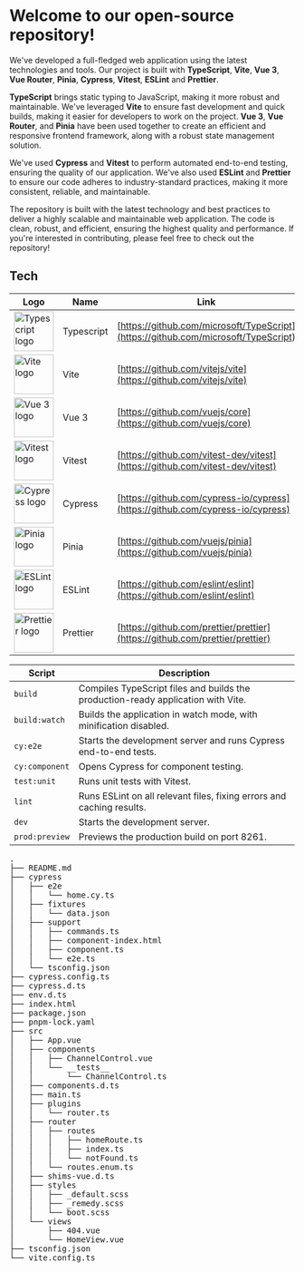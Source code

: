 # Welcome to our open-source repository!

We've developed a full-fledged web application using the latest technologies and tools. Our project is built with **TypeScript**, **Vite**, **Vue 3**, **Vue Router**, **Pinia**, **Cypress**, **Vitest**, **ESLint** and **Prettier**.

**TypeScript** brings static typing to JavaScript, making it more robust and maintainable. We've leveraged **Vite** to ensure fast development and quick builds, making it easier for developers to work on the project. **Vue 3**, **Vue Router**, and **Pinia** have been used together to create an efficient and responsive frontend framework, along with a robust state management solution.

We've used **Cypress** and **Vitest** to perform automated end-to-end testing, ensuring the quality of our application. We've also used **ESLint** and **Prettier** to ensure our code adheres to industry-standard practices, making it more consistent, reliable, and maintainable.

The repository is built with the latest technology and best practices to deliver a highly scalable and maintainable web application. The code is clean, robust, and efficient, ensuring the highest quality and performance. If you're interested in contributing, please feel free to check out the repository!

## Tech

| Logo                                                                                                                       | Name       | Link                                                                               |
| -------------------------------------------------------------------------------------------------------------------------- | ---------- | ---------------------------------------------------------------------------------- |
| <img height="70" src="https://upload.wikimedia.org/wikipedia/commons/4/4c/Typescript_logo_2020.svg" alt="Typescript logo"> | Typescript | [https://github.com/microsoft/TypeScript](https://github.com/microsoft/TypeScript) |
| <img height="70" src="https://vitejs.dev/logo.svg" alt="Vite logo">                                                        | Vite       | [https://github.com/vitejs/vite](https://github.com/vitejs/vite)                   |
| <img height="70" src="https://upload.wikimedia.org/wikipedia/commons/9/95/Vue.js_Logo_2.svg" alt="Vue 3 logo">             | Vue 3      | [https://github.com/vuejs/core](https://github.com/vuejs/core)                     |
| <img height="70" src="https://vitest.dev/logo.svg" alt="Vitest logo">                                                      | Vitest     | [https://github.com/vitest-dev/vitest](https://github.com/vitest-dev/vitest)       |
| <img height="70" src="https://www.cypress.io/images/layouts/navbar-brand.svg" alt="Cypress logo">                          | Cypress    | [https://github.com/cypress-io/cypress](https://github.com/cypress-io/cypress)     |
| <img height="70" src="https://pinia.vuejs.org/logo.svg" alt="Pinia logo">                                                  | Pinia      | [https://github.com/vuejs/pinia](https://github.com/vuejs/pinia)                   |
| <img height="70" src="https://upload.wikimedia.org/wikipedia/commons/e/e3/ESLint_logo.svg" alt="ESLint logo">              | ESLint     | [https://github.com/eslint/eslint](https://github.com/eslint/eslint)               |
| <img height="70" src="https://prettier.io/icon.png" alt="Prettier logo">                                                   | Prettier   | [https://github.com/prettier/prettier](https://github.com/prettier/prettier)       |

| Script         | Description                                                                      |
| -------------- | -------------------------------------------------------------------------------- |
| `build`        | Compiles TypeScript files and builds the production-ready application with Vite. |
| `build:watch`  | Builds the application in watch mode, with minification disabled.                |
| `cy:e2e`       | Starts the development server and runs Cypress end-to-end tests.                 |
| `cy:component` | Opens Cypress for component testing.                                             |
| `test:unit`    | Runs unit tests with Vitest.                                                     |
| `lint`         | Runs ESLint on all relevant files, fixing errors and caching results.            |
| `dev`          | Starts the development server.                                                   |
| `prod:preview` | Previews the production build on port 8261.                                      |

<pre>
.
├── README.md
├── cypress
│   ├── e2e
│   │   └── home.cy.ts
│   ├── fixtures
│   │   └── data.json
│   ├── support
│   │   ├── commands.ts
│   │   ├── component-index.html
│   │   ├── component.ts
│   │   └── e2e.ts
│   └── tsconfig.json
├── cypress.config.ts
├── cypress.d.ts
├── env.d.ts
├── index.html
├── package.json
├── pnpm-lock.yaml
├── src
│   ├── App.vue
│   ├── components
│   │   ├── ChannelControl.vue
│   │   └── __tests__
│   │       └── ChannelControl.ts
│   ├── components.d.ts
│   ├── main.ts
│   ├── plugins
│   │   └── router.ts
│   ├── router
│   │   ├── routes
│   │   │   ├── homeRoute.ts
│   │   │   ├── index.ts
│   │   │   └── notFound.ts
│   │   └── routes.enum.ts
│   ├── shims-vue.d.ts
│   ├── styles
│   │   ├── _default.scss
│   │   ├── _remedy.scss
│   │   └── boot.scss
│   └── views
│       ├── 404.vue
│       └── HomeView.vue
├── tsconfig.json
└── vite.config.ts
</pre>
